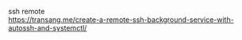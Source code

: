 ssh remote<br>
https://transang.me/create-a-remote-ssh-background-service-with-autossh-and-systemctl/